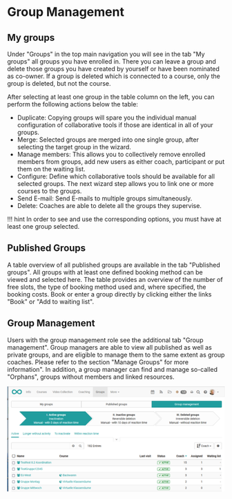 # Group Management

## My groups

Under "Groups" in the top main navigation you will see in the tab "My groups"
all groups you have enrolled in. There you can leave a group and delete those
groups you have created by yourself or have been nominated as co-owner. If a
group is deleted which is connected to a course, only the group is deleted,
but not the course.

After selecting at least one group in the table column on the left, you can
perform the following actions below the table:

  * Duplicate: Copying groups will spare you the individual manual configuration of collaborative tools if those are identical in all of your groups.
  * Merge: Selected groups are merged into one single group, after selecting the target group in the wizard.
  * Manage members: This allows you to collectively remove enrolled members from groups, add new users as either coach, participant or put them on the waiting list.
  * Configure: Define which collaborative tools should be available for all selected groups. The next wizard step allows you to link one or more courses to the groups.
  * Send E-mail: Send E-mails to multiple groups simultaneously.
  * Delete: Coaches are able to delete all the groups they supervise.

!!! hint
	In order to see and use the corresponding options, you must have at least one group selected.

## Published Groups

A table overview of all published groups are available in the tab "Published
groups". All groups with at least one defined booking method can be viewed and
selected here. The table provides an overview of the number of free slots, the
type of booking method used and, where specified, the booking costs. Book or
enter a group directly by clicking either the links "Book" or "Add to waiting
list".

## Group Management

Users with the group management role see the additional tab "Group
management". Group managers are able to view all published as well as private
groups, and are eligible to manage them to the same extent as group coaches.
Please refer to the section "Manage Groups" for more information". In
addition, a group manager can find and manage so-called "Orphans", groups
without members and linked resources.

![](assets/group_management.png)

